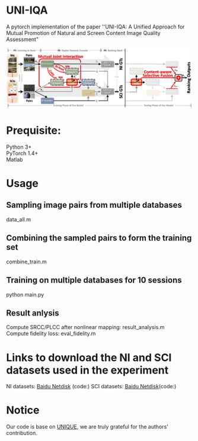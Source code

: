 # UNI-IQA
A pytorch implementation of the paper ''UNI-IQA: A Unified Approach for Mutual Promotion of Natural and Screen Content Image Quality Assessment"

![image](https://github.com/democode123/UNI-IQA/blob/main/pipeline.png)

# Prequisite:
Python 3+  
PyTorch 1.4+  
Matlab  

# Usage
## Sampling image pairs from multiple databases
data_all.m  
## Combining the sampled pairs to form the training set
combine_train.m  
## Training on multiple databases for 10 sessions
python main.py
## Result anlysis
Compute SRCC/PLCC after nonlinear mapping: result_analysis.m  
Compute fidelity loss: eval_fidelity.m

# Links to download the NI and SCI datasets used in the experiment
NI datasets: <a href="https://github.com/zwx8981/UNIQUE">Baidu Netdisk</a> (code:)   SCI datasets: <a href="https://github.com/zwx8981/UNIQUE">Baidu Netdisk</a>(code:)

# Notice
Our code is base on <a href="https://github.com/zwx8981/UNIQUE">UNIQUE</a>, we are truly grateful
for the authors' contribution.
